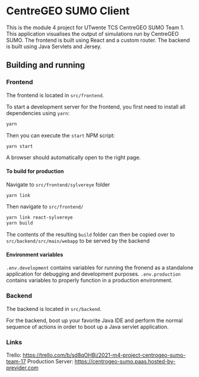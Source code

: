 # CentreGEO SUMO Client

This is the module 4 project for UTwente TCS CentreGEO SUMO Team 1.
This application visualises the output of simulations run by CentreGEO SUMO.
The frontend is built using React and a custom router. The backend is built using Java Servlets and Jersey.

## Building and running

### Frontend

The frontend is located in `src/frontend`.

To start a development server for the frontend, you first need to install all dependencies using `yarn`:

```bash
yarn
```

Then you can execute the `start` NPM script:

```bash
yarn start
```

A browser should automatically open to the right page.

#### To build for production

Navigate to `src/frontend/sylvereye` folder
```bash
yarn link
```

Then navigate to `src/frontend/`
```bash
yarn link react-sylvereye
yarn build
```

The contents of the resulting `build` folder can then be copied over to
`src/backend/src/main/webapp` to be served by the backend

#### Environment variables

`.env.development` contains variables for running the fronend as a standalone
application for debugging and development purposes.
`.env.production` contains variables to properly function in a production
environment.

### Backend

The backend is located in `src/backend`.

For the backend, boot up your favorite Java IDE and perform the normal sequence of actions in order to boot up a Java servlet application.

### Links

Trello: <https://trello.com/b/sd8qOHBi/2021-m4-project-centrogeo-sumo-team-17>
Production Server: <https://centrogeo-sumo.paas.hosted-by-previder.com>
